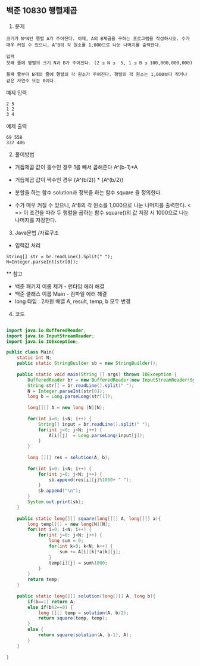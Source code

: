 ## 백준 10830 행렬제곱 

1. 문제
```
크기가 N*N인 행렬 A가 주어진다. 이때, A의 B제곱을 구하는 프로그램을 작성하시오. 수가 매우 커질 수 있으니, A^B의 각 원소를 1,000으로 나눈 나머지를 출력한다.

입력
첫째 줄에 행렬의 크기 N과 B가 주어진다. (2 ≤ N ≤  5, 1 ≤ B ≤ 100,000,000,000)

둘째 줄부터 N개의 줄에 행렬의 각 원소가 주어진다. 행렬의 각 원소는 1,000보다 작거나 같은 자연수 또는 0이다.
```
예제 입력
```
2 5
1 2
3 4
```
예제 출력 
```
69 558 
337 406 
```
2. 풀이방법
* 거듭제곱 값이 홀수인 경우 1를 빼서 곱해준다 A^(b-1)*A 
* 거듭제곱 값이 짝수인 경우 {A^(b/2)} * {A^(b/2)} 
* 분할을 하는 함수 solution과 정복을 하는 함수 square 을 정의한다. 

* 수가 매우 커질 수 있으니, A^B의 각 원소를 1,000으로 나눈 나머지를 출력한다. <
=> 이 조건을 따라 두 행렬을 곱하는 함수 square()의 값 저장 시 1000으로 나눈 나머지를 저장한다. 

3. Java문법 /자료구조
* 입력값 처리
```
String[] str = br.readLine().Split(" ");
N=Integer.parseInt(str[0]);
```
** 참고 <br>
 -  백준 패키지 이름 제거 - 런타임 에러 해결 <br>
 -  백준 클래스 이름 Main - 컴파일 에러 해결  <br>
 -  long 타입 : 2차원 배열 A, result, temp, b 모두 변경 <br>

4. 코드

```java

import java.io.BufferedReader;
import java.io.InputStreamReader;
import java.io.IOException;

public class Main{
	static int N;
	public static StringBuilder sb = new StringBuilder();
	
	public static void main(String [] args) throws IOException {
		BufferedReader br = new BufferedReader(new InputStreamReader(System.in));
		String str[] = br.readLine().split(" ");
		N = Integer.parseInt(str[0]);
		long b = Long.parseLong(str[1]);
		
		long[][] A = new long [N][N];
		
		for(int i=0; i<N; i++) {
			String[] input = br.readLine().split(" ");
			for(int j=0; j<N; j++) {
				A[i][j]  = Long.parseLong(input[j]);
			}
		}
		
		long [][] res = solution(A, b);
		
		for(int i=0; i<N; i++) {
			for(int j=0; j<N; j++) {
				sb.append(res[i][j]%1000+ " ");
			}
			sb.append("\n");
		}
		System.out.print(sb);
	}
	
	public static long[][] square(long[][] A, long[][] a){
		long temp[][] = new long[N][N];
		for(int i=0; i<N; i++) {
			for(int j=0; j<N; j++) {
				long sum = 0; 
				for(int k=0; k<N; k++) {
					sum += A[i][k]*a[k][j];
				}
				temp[i][j] = sum%1000;
			}
		}
		return temp;
	}
	
	public static long[][] solution(long[][] A, long b){
		if(b==1) return A;
		else if(b%2==0) {
			long [][] temp = solution(A, b/2);
			return square(temp, temp);
		}
		else {
			return square(solution(A, b-1), A);
		}
	}
	
}

```
